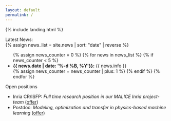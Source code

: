 ```yaml
---
layout: default
permalink: /
---
```


{% include landing.html %}

<div class="newstitle"> Latest News:</div>
{% assign news_list = site.news | sort: "date" | reverse %}

<ul>
{% assign news_counter = 0 %}
{% for news in news_list %}
 {% if news_counter < 5 %}
  <li><b>{{ news.date | date: '%-d %B, %Y'}}:</b> {{ news.info }}</li>
  {% assign news_counter = news_counter | plus: 1 %}
 {% endif %}
{% endfor %}
</ul>

<div class="danger-box-titled">
<span class="title">Open positions</span>
<ul>
<li>Inria CR/ISFP: <em>Full time research position in our MALICE Inria project-team</em> (<a href="https://perso.univ-st-etienne.fr/sebbanma/">offer</a>)</li>
<li>Postdoc: <em>Modeling, optimization and transfer in physics-based machine learning</em> (<a href="/download/postdoc/2024-Postdoc-LabHC-PhysicsML.pdf">offer</a>)</li>
</ul>
</div>
